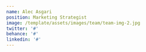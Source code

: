 ```yaml
---
name: Alec Asgari
position: Marketing Strategist
image: /template/assets/images/team/team-img-2.jpg
twitter: '#'
behance: '#'
linkedin: '#'
---
```


